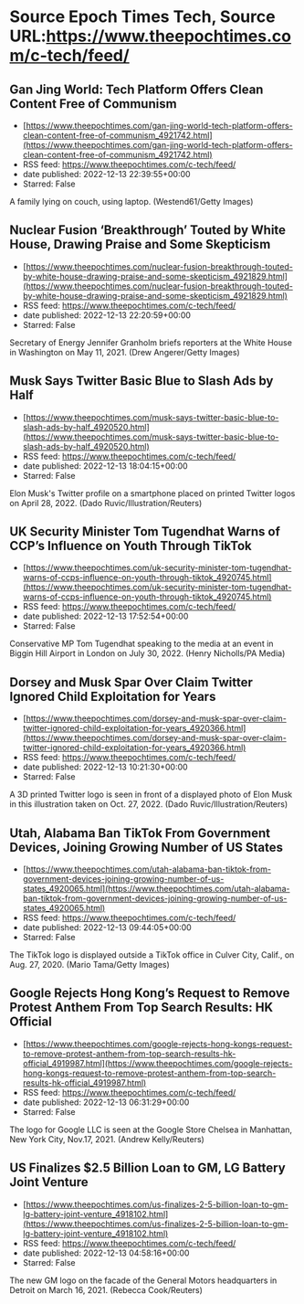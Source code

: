 # Source Epoch Times Tech, Source URL:https://www.theepochtimes.com/c-tech/feed/

## Gan Jing World: Tech Platform Offers Clean Content Free of Communism
 - [https://www.theepochtimes.com/gan-jing-world-tech-platform-offers-clean-content-free-of-communism_4921742.html](https://www.theepochtimes.com/gan-jing-world-tech-platform-offers-clean-content-free-of-communism_4921742.html)
 - RSS feed: https://www.theepochtimes.com/c-tech/feed/
 - date published: 2022-12-13 22:39:55+00:00
 - Starred: False

A family lying on couch, using laptop. (Westend61/Getty Images)

## Nuclear Fusion ‘Breakthrough’ Touted by White House, Drawing Praise and Some Skepticism
 - [https://www.theepochtimes.com/nuclear-fusion-breakthrough-touted-by-white-house-drawing-praise-and-some-skepticism_4921829.html](https://www.theepochtimes.com/nuclear-fusion-breakthrough-touted-by-white-house-drawing-praise-and-some-skepticism_4921829.html)
 - RSS feed: https://www.theepochtimes.com/c-tech/feed/
 - date published: 2022-12-13 22:20:59+00:00
 - Starred: False

Secretary of Energy Jennifer Granholm briefs reporters at the White House in Washington on May 11, 2021. (Drew Angerer/Getty Images)

## Musk Says Twitter Basic Blue to Slash Ads by Half
 - [https://www.theepochtimes.com/musk-says-twitter-basic-blue-to-slash-ads-by-half_4920520.html](https://www.theepochtimes.com/musk-says-twitter-basic-blue-to-slash-ads-by-half_4920520.html)
 - RSS feed: https://www.theepochtimes.com/c-tech/feed/
 - date published: 2022-12-13 18:04:15+00:00
 - Starred: False

Elon Musk's Twitter profile on a smartphone placed on printed Twitter logos on April 28, 2022. (Dado Ruvic/Illustration/Reuters)

## UK Security Minister Tom Tugendhat Warns of CCP’s Influence on Youth Through TikTok
 - [https://www.theepochtimes.com/uk-security-minister-tom-tugendhat-warns-of-ccps-influence-on-youth-through-tiktok_4920745.html](https://www.theepochtimes.com/uk-security-minister-tom-tugendhat-warns-of-ccps-influence-on-youth-through-tiktok_4920745.html)
 - RSS feed: https://www.theepochtimes.com/c-tech/feed/
 - date published: 2022-12-13 17:52:54+00:00
 - Starred: False

Conservative MP Tom Tugendhat speaking to the media at an event in Biggin Hill Airport in London on July 30, 2022. (Henry Nicholls/PA Media)

## Dorsey and Musk Spar Over Claim Twitter Ignored Child Exploitation for Years
 - [https://www.theepochtimes.com/dorsey-and-musk-spar-over-claim-twitter-ignored-child-exploitation-for-years_4920366.html](https://www.theepochtimes.com/dorsey-and-musk-spar-over-claim-twitter-ignored-child-exploitation-for-years_4920366.html)
 - RSS feed: https://www.theepochtimes.com/c-tech/feed/
 - date published: 2022-12-13 10:21:30+00:00
 - Starred: False

A 3D printed Twitter logo is seen in front of a displayed photo of Elon Musk in this illustration taken on Oct. 27, 2022. (Dado Ruvic/Illustration/Reuters)

## Utah, Alabama Ban TikTok From Government Devices, Joining Growing Number of US States
 - [https://www.theepochtimes.com/utah-alabama-ban-tiktok-from-government-devices-joining-growing-number-of-us-states_4920065.html](https://www.theepochtimes.com/utah-alabama-ban-tiktok-from-government-devices-joining-growing-number-of-us-states_4920065.html)
 - RSS feed: https://www.theepochtimes.com/c-tech/feed/
 - date published: 2022-12-13 09:44:05+00:00
 - Starred: False

The TikTok logo is displayed outside a TikTok office in Culver City, Calif., on Aug. 27, 2020. (Mario Tama/Getty Images)

## Google Rejects Hong Kong’s Request to Remove Protest Anthem From Top Search Results: HK Official
 - [https://www.theepochtimes.com/google-rejects-hong-kongs-request-to-remove-protest-anthem-from-top-search-results-hk-official_4919987.html](https://www.theepochtimes.com/google-rejects-hong-kongs-request-to-remove-protest-anthem-from-top-search-results-hk-official_4919987.html)
 - RSS feed: https://www.theepochtimes.com/c-tech/feed/
 - date published: 2022-12-13 06:31:29+00:00
 - Starred: False

The logo for Google LLC is seen at the Google Store Chelsea in Manhattan, New York City, Nov.17, 2021. (Andrew Kelly/Reuters)

## US Finalizes $2.5 Billion Loan to GM, LG Battery Joint Venture
 - [https://www.theepochtimes.com/us-finalizes-2-5-billion-loan-to-gm-lg-battery-joint-venture_4918102.html](https://www.theepochtimes.com/us-finalizes-2-5-billion-loan-to-gm-lg-battery-joint-venture_4918102.html)
 - RSS feed: https://www.theepochtimes.com/c-tech/feed/
 - date published: 2022-12-13 04:58:16+00:00
 - Starred: False

The new GM logo on the facade of the General Motors headquarters in Detroit on March 16, 2021. (Rebecca Cook/Reuters)
